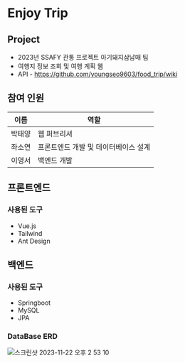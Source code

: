 # Enjoy Trip

## Project
* 2023년 SSAFY 관통 프로젝트 아기돼지삼남매 팀
* 여행지 정보 조회 및 여행 계획 웹
* API - https://github.com/youngseo9603/food_trip/wiki

## 참여 인원
|이름|역할|
|------|---|
|박태양|웹 퍼브리셔|
|좌소연|프론트엔드 개발 및 데이터베이스 설계|
|이영서|백엔드 개발|

## 프론트엔드
### 사용된 도구
* Vue.js
* Tailwind
* Ant Design

## 백엔드

### 사용된 도구
* Springboot
* MySQL
* JPA

### DataBase ERD

![스크린샷 2023-11-22 오후 2 53 10](https://github.com/youngseo9603/food_trip/assets/81522548/39381992-49a9-4885-92b9-631be5a5d7f2)

